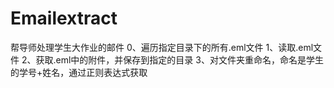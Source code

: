 # Emailextract
帮导师处理学生大作业的邮件
0、遍历指定目录下的所有.eml文件
1、读取.eml文件
2、获取.eml中的附件，并保存到指定的目录
3、对文件夹重命名，命名是学生的学号+姓名，通过正则表达式获取
